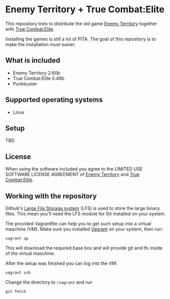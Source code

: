 # Enemy Territory + True Combat:Elite

This repository tries to distribute the old game [Enemy Territory](http://www.enemy-territory.com/)
together with [True Combat:Elite](http://www.truecombat.net/).

Installing the games is still a lot of PITA. The goal of this repository is to make the installation must easier.

## What is included

- Enemy Territory 2.60b
- True Combat:Elite 0.49b
- Punkbuster

## Supported operating systems

- Linux

## Setup

TBD

## License

When using the software included you agree to the LIMITED USE SOFTWARE LICENSE AGREEMENT of
[Enemy Territory](EULA_Wolfenstein_Enemy_Territory.txt) and [True Combat:Elite](EULA_TrueCombat_Elite.txt).

## Working with the repository

Github's [Large File Storage system](https://git-lfs.github.com/) (LFS) is used to store the large binary files.
This mean you'll need the LFS module for Git installed on your system.

The provided Vagrantfile can help you to get such setup into a virtual maschine (VM).
Make sure you installed [Vagrant](https://www.vagrantup.com/) on your system, then run:

```
vagrant up
```

This will download the required base box and will provide git and lfs inside of the virtual maschine.

After the setup was finished you can log into the VM:

```
vagrant ssh
```

Change the directory to `/vagrant` and run

```
git fetch
```
